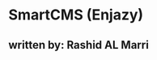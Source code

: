 SmartCMS (Enjazy)
===========================
written by: Rashid AL Marri
---------------------------